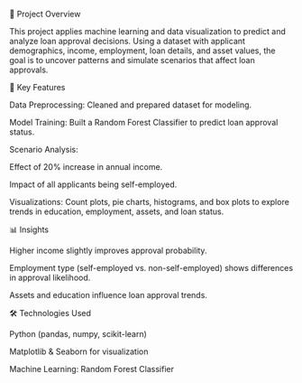 📌 Project Overview

This project applies machine learning and data visualization to predict and analyze loan approval decisions. Using a dataset with applicant demographics, income, employment, loan details, and asset values, the goal is to uncover patterns and simulate scenarios that affect loan approvals.

🚀 Key Features

Data Preprocessing: Cleaned and prepared dataset for modeling.

Model Training: Built a Random Forest Classifier to predict loan approval status.

Scenario Analysis:

Effect of 20% increase in annual income.

Impact of all applicants being self-employed.

Visualizations: Count plots, pie charts, histograms, and box plots to explore trends in education, employment, assets, and loan status.

📊 Insights

Higher income slightly improves approval probability.

Employment type (self-employed vs. non-self-employed) shows differences in approval likelihood.

Assets and education influence loan approval trends.

🛠️ Technologies Used

Python (pandas, numpy, scikit-learn)

Matplotlib & Seaborn for visualization

Machine Learning: Random Forest Classifier
